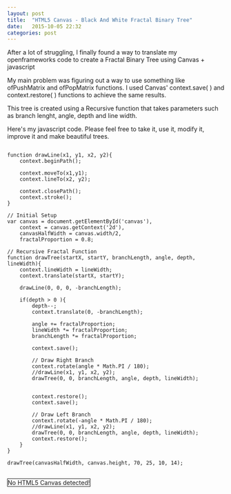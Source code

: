 ```yaml
---
layout: post
title:  "HTML5 Canvas - Black And White Fractal Binary Tree"
date:   2015-10-05 22:32
categories: post
---
```

<p>After a lot of struggling, I finally found a way to translate my openframeworks code to create a Fractal Binary Tree using Canvas + javascript</p>
<p>My main problem was figuring out a way to use something like ofPushMatrix and ofPopMatrix functions. I used Canvas' context.save( ) and context.restore( ) functions to achieve the same results.</p>
<p>This tree is created using a Recursive function that takes parameters such as branch lenght, angle, depth and line width.<p>

<p>Here's my javascript code. Please feel free to take it, use it, modify it, improve it and make beautiful trees.</p>

<pre>
<code>
function drawLine(x1, y1, x2, y2){
    context.beginPath();

    context.moveTo(x1,y1);
    context.lineTo(x2, y2);

    context.closePath();
    context.stroke();
}

// Initial Setup
var canvas = document.getElementById('canvas'),
    context = canvas.getContext('2d'),
    canvasHalfWidth = canvas.width/2,
    fractalProportion = 0.8;

// Recursive Fractal Function
function drawTree(startX, startY, branchLength, angle, depth, lineWidth){
    context.lineWidth = lineWidth;
    context.translate(startX, startY);

    drawLine(0, 0, 0, -branchLength);

    if(depth > 0 ){
        depth--;
        context.translate(0, -branchLength);

        angle += fractalProportion;
        lineWidth *= fractalProportion;
        branchLength *= fractalProportion;

        context.save();

        // Draw Right Branch
        context.rotate(angle * Math.PI / 180);
        //drawLine(x1, y1, x2, y2);
        drawTree(0, 0, branchLength, angle, depth, lineWidth);


        context.restore();
        context.save();

        // Draw Left Branch
        context.rotate(-angle * Math.PI / 180);
        //drawLine(x1, y1, x2, y2);
        drawTree(0, 0, branchLength, angle, depth, lineWidth);
        context.restore();
    }
}

drawTree(canvasHalfWidth, canvas.height, 70, 25, 10, 14);
</code>
</pre>

<canvas id="canvas" width = "740" height = "480" style="border:1px solid"> No HTML5 Canvas detected!
</canvas>
<script src="/js/canvasExperiments/jsFractalBinaryTree02.js"></script>
